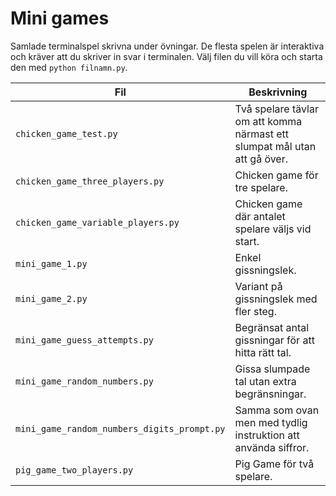 # Mini games

Samlade terminalspel skrivna under övningar. De flesta spelen är interaktiva och kräver att du skriver in svar i terminalen. Välj filen du vill köra och starta den med `python filnamn.py`.

| Fil | Beskrivning |
| --- | --- |
| `chicken_game_test.py` | Två spelare tävlar om att komma närmast ett slumpat mål utan att gå över. |
| `chicken_game_three_players.py` | Chicken game för tre spelare. |
| `chicken_game_variable_players.py` | Chicken game där antalet spelare väljs vid start. |
| `mini_game_1.py` | Enkel gissningslek. |
| `mini_game_2.py` | Variant på gissningslek med fler steg. |
| `mini_game_guess_attempts.py` | Begränsat antal gissningar för att hitta rätt tal. |
| `mini_game_random_numbers.py` | Gissa slumpade tal utan extra begränsningar. |
| `mini_game_random_numbers_digits_prompt.py` | Samma som ovan men med tydlig instruktion att använda siffror. |
| `pig_game_two_players.py` | Pig Game för två spelare.

